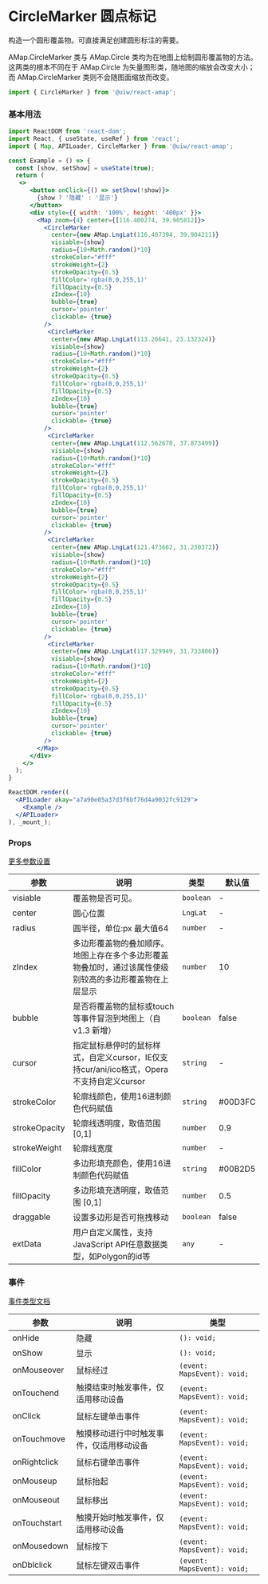 CircleMarker 圆点标记
===

构造一个圆形覆盖物。可直接满足创建圆形标注的需要。

AMap.CircleMarker 类与 AMap.Circle 类均为在地图上绘制圆形覆盖物的方法。这两类的根本不同在于 AMap.Circle 为矢量图形类，随地图的缩放会改变大小；而 AMap.CircleMarker 类则不会随图面缩放而改变。

```jsx
import { CircleMarker } from '@uiw/react-amap';
```

### 基本用法

<!--DemoStart,bgWhite,noScroll,codePen,codeSandbox-->
```jsx
import ReactDOM from 'react-dom';
import React, { useState, useRef } from 'react';
import { Map, APILoader, CircleMarker } from '@uiw/react-amap';

const Example = () => {
  const [show, setShow] = useState(true);
  return (
   <>
      <button onClick={() => setShow(!show)}>
        {show ? '隐藏' : '显示'}
      </button>
      <div style={{ width: '100%', height: '400px' }}>
        <Map zoom={4} center={[116.400274, 39.905812]}>
          <CircleMarker
            center={new AMap.LngLat(116.407394, 39.904211)}
            visiable={show}
            radius={10+Math.random()*10}
            strokeColor="#fff"
            strokeWeight={2}
            strokeOpacity={0.5}
            fillColor='rgba(0,0,255,1)'
            fillOpacity={0.5}
            zIndex={10}
            bubble={true}
            cursor='pointer'
            clickable= {true}
          />
           <CircleMarker
            center={new AMap.LngLat(113.26641, 23.132324)}
            visiable={show}
            radius={10+Math.random()*10}
            strokeColor="#fff"
            strokeWeight={2}
            strokeOpacity={0.5}
            fillColor='rgba(0,0,255,1)'
            fillOpacity={0.5}
            zIndex={10}
            bubble={true}
            cursor='pointer'
            clickable= {true}
          />
           <CircleMarker
            center={new AMap.LngLat(112.562678, 37.873499)}
            visiable={show}
            radius={10+Math.random()*10}
            strokeColor="#fff"
            strokeWeight={2}
            strokeOpacity={0.5}
            fillColor='rgba(0,0,255,1)'
            fillOpacity={0.5}
            zIndex={10}
            bubble={true}
            cursor='pointer'
            clickable= {true}
          />
           <CircleMarker
            center={new AMap.LngLat(121.473662, 31.230372)}
            visiable={show}
            radius={10+Math.random()*10}
            strokeColor="#fff"
            strokeWeight={2}
            strokeOpacity={0.5}
            fillColor='rgba(0,0,255,1)'
            fillOpacity={0.5}
            zIndex={10}
            bubble={true}
            cursor='pointer'
            clickable= {true}
          />
           <CircleMarker
            center={new AMap.LngLat(117.329949, 31.733806)}
            visiable={show}
            radius={10+Math.random()*10}
            strokeColor="#fff"
            strokeWeight={2}
            strokeOpacity={0.5}
            fillColor='rgba(0,0,255,1)'
            fillOpacity={0.5}
            zIndex={10}
            bubble={true}
            cursor='pointer'
            clickable= {true}
          />
        </Map>
      </div>
    </>
  );
}

ReactDOM.render((
  <APILoader akay="a7a90e05a37d3f6bf76d4a9032fc9129">
    <Example />
  </APILoader>
), _mount_);
```
<!--End-->

### Props

[更多参数设置](https://github.com/uiwjs/react-amap/blob/92eee3a6038b062352939d71aafc15b541c144ef/src/types/overlay.d.ts#L529-L555)

| 参数 | 说明 | 类型 | 默认值 |
|--------- |-------- |--------- |-------- |
| visiable | 覆盖物是否可见。 | `boolean` | - |
| center | 圆心位置 | `LngLat` | - |
| radius | 圆半径，单位:px 最大值64 | `number` | - |
| zIndex | 多边形覆盖物的叠加顺序。地图上存在多个多边形覆盖物叠加时，通过该属性使级别较高的多边形覆盖物在上层显示 | `number` | 10 |
| bubble | 是否将覆盖物的鼠标或touch等事件冒泡到地图上（自v1.3 新增） | `boolean` | false |
| cursor | 指定鼠标悬停时的鼠标样式，自定义cursor，IE仅支持cur/ani/ico格式，Opera不支持自定义cursor | `string` | - |
| strokeColor | 轮廓线颜色，使用16进制颜色代码赋值 | `string` | #00D3FC |
| strokeOpacity | 轮廓线透明度，取值范围 [0,1] | `number` | 0.9 |
| strokeWeight | 轮廓线宽度 | `number` | - |
| fillColor | 多边形填充颜色，使用16进制颜色代码赋值 | `string` | #00B2D5 |
| fillOpacity | 多边形填充透明度，取值范围 [0,1] | `number` | 0.5 |
| draggable | 设置多边形是否可拖拽移动 | `boolean` | false |
| extData | 用户自定义属性，支持JavaScript API任意数据类型，如Polygon的id等 | `any` | - |

### 事件

[事件类型文档](https://github.com/uiwjs/react-amap/blob/92eee3a6038b062352939d71aafc15b541c144ef/src/types/overlay.d.ts#L503-L527)

| 参数 | 说明 | 类型 |
| ---- | ---- | ---- |
| onHide | 隐藏 | `(): void;` |
| onShow | 显示 | `(): void;` |
| onMouseover | 鼠标经过 | `(event: MapsEvent): void;` |
| onTouchend | 触摸结束时触发事件，仅适用移动设备 | `(event: MapsEvent): void;` |
| onClick | 鼠标左键单击事件 | `(event: MapsEvent): void;` |
| onTouchmove | 触摸移动进行中时触发事件，仅适用移动设备 | `(event: MapsEvent): void;` |
| onRightclick | 鼠标右键单击事件 | `(event: MapsEvent): void;` |
| onMouseup | 鼠标抬起 | `(event: MapsEvent): void;` |
| onMouseout | 鼠标移出 | `(event: MapsEvent): void;` |
| onTouchstart | 触摸开始时触发事件，仅适用移动设备 | `(event: MapsEvent): void;` |
| onMousedown | 鼠标按下 | `(event: MapsEvent): void;` |
| onDblclick | 鼠标左键双击事件 | `(event: MapsEvent): void;` |